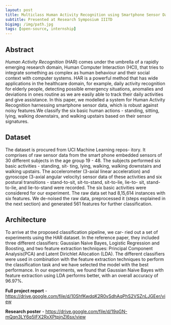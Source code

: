 ```yaml
---
layout: post
title: Multiclass Human Activity Recognition using Smartphone Sensor Data
subtitle: Presented at Research Symposium IIITD
bigimg: /img/path.jpg
tags: [open-source, internship]
---
```


## Abstract

_Human Activity Recognition_ (HAR) comes under the umbrella of a rapidly emerging research domain, Human Computer Interaction (HCI), that tries to integrate something as complex as human behaviour and their social context with computer systems. HAR is a powerful method that has wide applications in the healthcare domain, for example, daily activity recognition for elderly people, detecting possible emergency situations, anomalies and deviations in ones routine as we are easily able to track their daily activities and give assistance. In this paper, we modelled a system for Human Activity Recognition harnessing smartphone sensor data, which is robust against noisy features.We classify the six basic human actions - standing, sitting, lying, walking downstairs, and walking upstairs based on their sensor signatures.

## Dataset

The dataset is procured from UCI Machine Learning repos- itory. It comprises of raw sensor data from the smart phone embedded sensors of 30 different subjects in the age group 19 - 48. The subjects performed six basic activities - standing, sit- ting, lying, walking, walking downstairs and walking upstairs. The accelerometer (3-axial linear acceleration) and gyroscope (3-axial angular velocity) sensor data of these activities and six postural transitions - stand-to-sit, sit-to-stand, sit-to-lie, lie-to- sit, stand-to-lie, and lie-to-stand were recorded. The six basic activities were considered for our experiment. The raw data set had 8,15,614 instances with six features. We de-noised the raw data, preprocessed it (steps explained in the next section) and generated 561 features for further classification.

## Architecture

To arrive at the proposed classification pipeline, we car- ried out a set of experiments using the HAR dataset. In the reference paper, they included three different classifiers: Gaussian Naive Bayes, Logistic Regression and Boosting, and two feature extraction techniques: Principal Component Analysis(PCA) and Latent Dirichlet Allocation (LDA). The different classifiers were used in combination with the feature extraction techniques to perform the classification task and we have selected the model with the best performance. In our experiments, we found that Gaussian Naive Bayes with feature extraction using LDA performs better, with an overall accuracy of 96.97%.

**Full project report** - https://drive.google.com/file/d/10ShfKwdqK2R0vSdhAqPhS2VSZnLJGEer/view

**Research poster** - https://drive.google.com/file/d/19qGN-mQqn3LY6q5IFX2RxXPtpjnZl6sx/view
